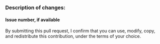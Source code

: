 
### Description of changes:


#### Issue number, if available

By submitting this pull request, I confirm that you can use, modify, copy, and redistribute this contribution, under the terms of your choice.
